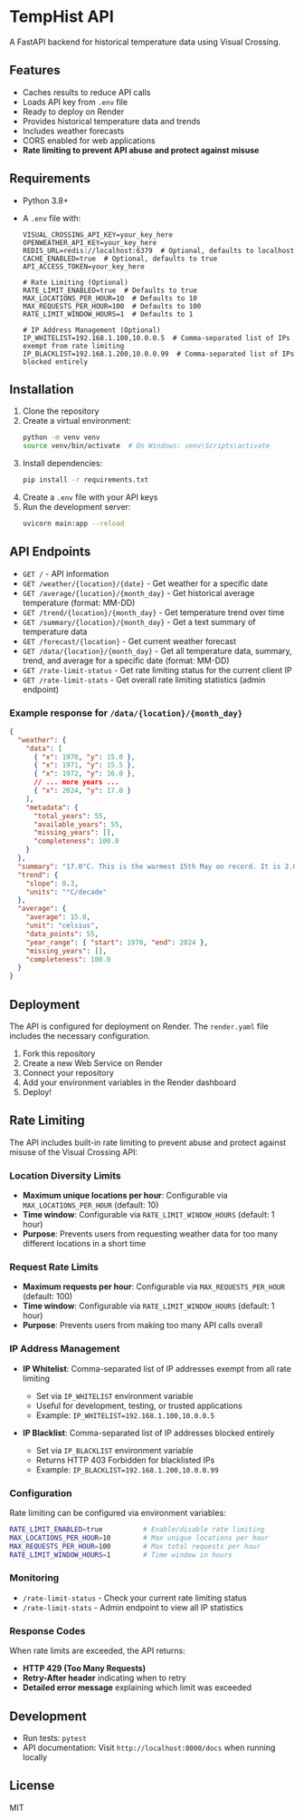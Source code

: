 # TempHist API

A FastAPI backend for historical temperature data using Visual Crossing.

## Features

- Caches results to reduce API calls
- Loads API key from `.env` file
- Ready to deploy on Render
- Provides historical temperature data and trends
- Includes weather forecasts
- CORS enabled for web applications
- **Rate limiting to prevent API abuse and protect against misuse**

## Requirements

- Python 3.8+
- A `.env` file with:

  ```
  VISUAL_CROSSING_API_KEY=your_key_here
  OPENWEATHER_API_KEY=your_key_here
  REDIS_URL=redis://localhost:6379  # Optional, defaults to localhost
  CACHE_ENABLED=true  # Optional, defaults to true
  API_ACCESS_TOKEN=your_key_here

  # Rate Limiting (Optional)
  RATE_LIMIT_ENABLED=true  # Defaults to true
  MAX_LOCATIONS_PER_HOUR=10  # Defaults to 10
  MAX_REQUESTS_PER_HOUR=100  # Defaults to 100
  RATE_LIMIT_WINDOW_HOURS=1  # Defaults to 1

  # IP Address Management (Optional)
  IP_WHITELIST=192.168.1.100,10.0.0.5  # Comma-separated list of IPs exempt from rate limiting
  IP_BLACKLIST=192.168.1.200,10.0.0.99  # Comma-separated list of IPs blocked entirely
  ```

## Installation

1. Clone the repository
2. Create a virtual environment:
   ```bash
   python -m venv venv
   source venv/bin/activate  # On Windows: venv\Scripts\activate
   ```
3. Install dependencies:
   ```bash
   pip install -r requirements.txt
   ```
4. Create a `.env` file with your API keys
5. Run the development server:
   ```bash
   uvicorn main:app --reload
   ```

## API Endpoints

- `GET /` - API information
- `GET /weather/{location}/{date}` - Get weather for a specific date
- `GET /average/{location}/{month_day}` - Get historical average temperature (format: MM-DD)
- `GET /trend/{location}/{month_day}` - Get temperature trend over time
- `GET /summary/{location}/{month_day}` - Get a text summary of temperature data
- `GET /forecast/{location}` - Get current weather forecast
- `GET /data/{location}/{month_day}` - Get all temperature data, summary, trend, and average for a specific date (format: MM-DD)
- `GET /rate-limit-status` - Get rate limiting status for the current client IP
- `GET /rate-limit-stats` - Get overall rate limiting statistics (admin endpoint)

### Example response for `/data/{location}/{month_day}`

```json
{
  "weather": {
    "data": [
      { "x": 1970, "y": 15.0 },
      { "x": 1971, "y": 15.5 },
      { "x": 1972, "y": 16.0 },
      // ... more years ...
      { "x": 2024, "y": 17.0 }
    ],
    "metadata": {
      "total_years": 55,
      "available_years": 55,
      "missing_years": [],
      "completeness": 100.0
    }
  },
  "summary": "17.0°C. This is the warmest 15th May on record. It is 2.0°C warmer than average today.",
  "trend": {
    "slope": 0.3,
    "units": "°C/decade"
  },
  "average": {
    "average": 15.0,
    "unit": "celsius",
    "data_points": 55,
    "year_range": { "start": 1970, "end": 2024 },
    "missing_years": [],
    "completeness": 100.0
  }
}
```

## Deployment

The API is configured for deployment on Render. The `render.yaml` file includes the necessary configuration.

1. Fork this repository
2. Create a new Web Service on Render
3. Connect your repository
4. Add your environment variables in the Render dashboard
5. Deploy!

## Rate Limiting

The API includes built-in rate limiting to prevent abuse and protect against misuse of the Visual Crossing API:

### Location Diversity Limits

- **Maximum unique locations per hour**: Configurable via `MAX_LOCATIONS_PER_HOUR` (default: 10)
- **Time window**: Configurable via `RATE_LIMIT_WINDOW_HOURS` (default: 1 hour)
- **Purpose**: Prevents users from requesting weather data for too many different locations in a short time

### Request Rate Limits

- **Maximum requests per hour**: Configurable via `MAX_REQUESTS_PER_HOUR` (default: 100)
- **Time window**: Configurable via `RATE_LIMIT_WINDOW_HOURS` (default: 1 hour)
- **Purpose**: Prevents users from making too many API calls overall

### IP Address Management

- **IP Whitelist**: Comma-separated list of IP addresses exempt from all rate limiting

  - Set via `IP_WHITELIST` environment variable
  - Useful for development, testing, or trusted applications
  - Example: `IP_WHITELIST=192.168.1.100,10.0.0.5`

- **IP Blacklist**: Comma-separated list of IP addresses blocked entirely
  - Set via `IP_BLACKLIST` environment variable
  - Returns HTTP 403 Forbidden for blacklisted IPs
  - Example: `IP_BLACKLIST=192.168.1.200,10.0.0.99`

### Configuration

Rate limiting can be configured via environment variables:

```bash
RATE_LIMIT_ENABLED=true          # Enable/disable rate limiting
MAX_LOCATIONS_PER_HOUR=10        # Max unique locations per hour
MAX_REQUESTS_PER_HOUR=100        # Max total requests per hour
RATE_LIMIT_WINDOW_HOURS=1        # Time window in hours
```

### Monitoring

- `/rate-limit-status` - Check your current rate limiting status
- `/rate-limit-stats` - Admin endpoint to view all IP statistics

### Response Codes

When rate limits are exceeded, the API returns:

- **HTTP 429 (Too Many Requests)**
- **Retry-After header** indicating when to retry
- **Detailed error message** explaining which limit was exceeded

## Development

- Run tests: `pytest`
- API documentation: Visit `http://localhost:8000/docs` when running locally

## License

MIT
